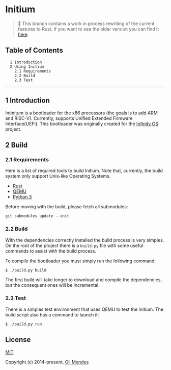 # Initium

> 🚨 This branch contains a work in process rewriting of the current features to Rust. If you want to see the older version you can find it [here](https://github.com/gil0mendes/Initium).

## Table of Contents

```text
  1 Introduction
  2 Using Initium
    2.1 Requirements
    2.2 Build
    2.3 Test
```

---

## 1 Introduction

Intinitum is a bootloader for the x86 processors (the goals is to add ARM and RISC-V). Currently, supports Unified Extended Firmware Interface(UEFI). This bootloader was originally created for the [Infinity OS](https://github.com/gil0mendes/Infinity-OS) project.

## 2 Build

### 2.1 Requirements

Here is a list of required tools to build Initium. Note that, currently, the build system only support Unix-like Operating Systems.

-   [Rust](https://www.rust-lang.org/)
-   [QEMU](https://www.qemu.org/)
-   [Python 3](https://www.python.org/)

Before moving with the build, please fetch all submodules:

```shell
git submodules update --init
```

### 2.2 Build

With the dependencies correctly installed the build process is very simples. On the root of the project there is a `build.py` file with some useful commands to assist with the build process.

To compile the bootloader you must simply run the following command:

```shell
$ ./build.py build
```

The first build will take longer to download and compile the dependencies, but the consequent ones will be incremental.

### 2.3 Test

There is a simples test environment that uses QEMU to test the Initium. The build script also has a command to launch it:

```shell
$ ./build.py run
```

## License

[MIT](https://opensource.org/licenses/MIT)

Copyright (c) 2014-present, [Gil Mendes](https://gil0mendes.io)
